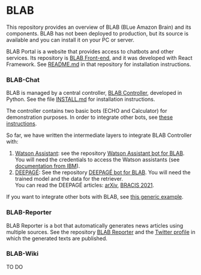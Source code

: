 # BLAB

This repository provides an overview of BLAB (BLue Amazon Brain) and its components.
BLAB has not been deployed to production, but its source is
available and you can install it on your PC or server.

BLAB Portal is a website that provides access to chatbots and other services. Its repository
is [BLAB Front-end](../../../blab-frontend), and it was developed with React Framework.
See [README.md](../../../blab-frontend/blob/main/README.md) in that repository
for installation instructions. 

### BLAB-Chat

BLAB is managed by a central controller, [BLAB Controller](../../../blab-controller), developed in Python. See the
file [INSTALL.md](../../../blab-controller/blob/main/INSTALL.md)
for installation instructions.

The controller contains two basic bots (ECHO and Calculator) for demonstration purposes. In order to integrate other
bots, see
[these instructions](../../../blab-controller/blob/main/ADDING_BOTS.md).

So far, we have written the intermediate layers to integrate BLAB Controller with:

1. [Watson Assistant](https://cloud.ibm.com/catalog/services/watson-assistant):
   see the repository [Watson Assistant bot for BLAB](../../../blab-chatbot-watson). You will need the credentials to
   access the Watson assistants (see [documentation from IBM](https://cloud.ibm.com/apidocs/assistant-v2)).
2. [DEEPAGÉ](../../../deepage):
   See the repository [DEEPAGÉ bot for BLAB](../../../blab-chatbot-deepage). You will need the trained model and the
   data for the retriever.<br/>You can read the DEEPAGÉ articles: [arXiv](https://doi.org/10.48550/arXiv.2110.10015),
   [BRACIS 2021](https://doi.org/10.1007/978-3-030-91699-2_29).

If you want to integrate other bots with BLAB, see [this generic example](../../../blab-chatbot-example).


### BLAB-Reporter

BLAB Reporter is a bot that automatically generates news articles using multiple sources.
See the repository [BLAB Reporter](https://github.com/C4AI/blab-reporter) and
the [Twitter profile](https://twitter.com/BLAB_Reporter) in which the generated texts 
are published.

### BLAB-Wiki

TO DO


